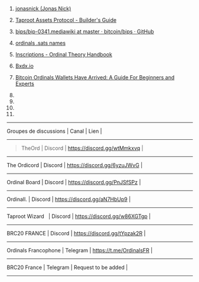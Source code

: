 1. [jonasnick (Jonas Nick)](https://github.com/jonasnick)

2. [Taproot Assets Protocol - Builder's Guide](https://docs.lightning.engineering/the-lightning-network/taproot-assets/taproot-assets-protocol)

3. [bips/bip-0341.mediawiki at master · bitcoin/bips · GitHub](https://github.com/bitcoin/bips/blob/master/bip-0341.mediawiki)

4. [ordinals .sats names](https://dune.com/domo/ordinals-sats-names)

5. [Inscriptions - Ordinal Theory Handbook](https://docs.ordinals.com/inscriptions.html) 

6. [Bxdx.io](https://www.brc-20.io/)

7. [Bitcoin Ordinals Wallets Have Arrived: A Guide For Beginners and Experts](https://nftnow.com/news/bitcoin-ordinals-wallets-have-arrived/) 

8.

9.

10.

11. 




----------------------- --------- ----------------------------
Groupes de discussions | Canal 	 |  Lien                      |
----------------------- --------- ----------------------------
>TheOrd 	      | Discord | https://discord.gg/wtMmkxvq |
----------------------  --------  ----------------------------
The Ordicord	      | Discord | https://discord.gg/6yzuJWvG |
---------------------- --------- -----------------------------
Ordinal Board 	      | Discord | https://discord.gg/PnJSfSPz |
---------------------- --------- -----------------------------
Ordinall. 	      | Discord | https://discord.gg/aN7HbUp9 |
---------------------- --------- -----------------------------
Taproot Wizard 	      | Discord | https://discord.gg/w86XGTgp |
---------------------- --------- -----------------------------
BRC20 FRANCE 	      | Discord | https://discord.gg/tYpzak2R |
---------------------- --------- -----------------------------
Ordinals Francophone  | Telegram | https://t.me/OrdinalsFR    |
---------------------- ---------- ----------------------------
BRC20 France 	      | Telegram | Request to be added 	      |
---------------------- ---------- ----------------------------














